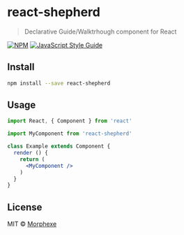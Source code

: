 # react-shepherd

> Declarative Guide/Walktrhough component for React

[![NPM](https://img.shields.io/npm/v/react-shepherd.svg)](https://www.npmjs.com/package/react-shepherd) [![JavaScript Style Guide](https://img.shields.io/badge/code_style-standard-brightgreen.svg)](https://standardjs.com)

## Install

```bash
npm install --save react-shepherd
```

## Usage

```jsx
import React, { Component } from 'react'

import MyComponent from 'react-shepherd'

class Example extends Component {
  render () {
    return (
      <MyComponent />
    )
  }
}
```

## License

MIT © [Morphexe](https://github.com/Morphexe)
